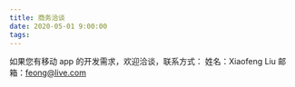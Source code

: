 ```yaml
---
title: 商务洽谈
date: 2020-05-01 9:00:00
tags:
---
```


如果您有移动 app 的开发需求，欢迎洽谈，联系方式：
姓名：Xiaofeng Liu
邮箱：feong@live.com
